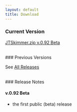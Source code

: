```yaml
---
layout: default
title: Download
---
```


### Current Version

[JTSkimmer.zip v.0.92 Beta](https://github.com/VE3NEA/JTSkimmer/releases/download/v.0.92-beta/JTSkimmer.zip)

<br>
### Previous Versions

See [All Releases](https://github.com/VE3NEA/JTSkimmer/releases)

<br>
### Release Notes

#### v.0.92 Beta
  - the first public (beta) release

